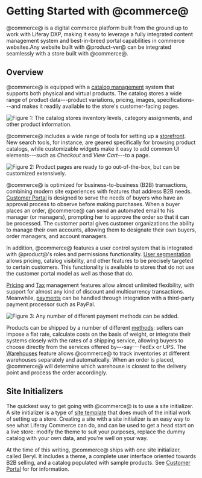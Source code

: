 # Getting Started with @commerce@ [](id=getting-started)

@commerce@ is a digital commerce platform built from the ground up to work with Liferay DXP, making it easy to leverage a fully integrated content management system and best-in-breed portal capabilities in commerce websites.Any website built with
@product-ver@ can be integrated seamlessly with a store built with @commerce@.

## Overview

@commerce@ is equipped with a 
[catalog management](/web/liferay-emporio/documentation/-/knowledge_base/1-0/catalog-management)
system that supports both physical and virtual products. The catalog stores
a wide range of product data---product variations, pricing, images,
specifications---and makes it readily available to the store's customer-facing
pages.

![Figure 1: The catalog stores inventory levels, category assignments, and other product information.](../images/catalog.png)

@commerce@ includes a wide range of tools for setting up a 
[storefront](/web/liferay-emporio/documentation/-/knowledge_base/1-0/setting-up-a-storefront). New search tools, for instance, are geared
specifically for browsing product catalogs, while customizable
widgets make it easy to add common UI elements---such as *Checkout* and *View
Cart*---to a page.

![Figure 2: Product pages are ready to go out-of-the-box, but can be customized extensively.](../images/product-detail.png)

@commerce@ is optimized for business-to-business (B2B) transactions, combining modern site experiences with features that address B2B needs. 
[Customer Portal](/web/liferay-emporio/documentation/-/knowledge_base/1-0/customer-portal)
is designed to serve the needs of buyers who have an approval process to observe
before making purchases. When a buyer places an order, @commerce@ can send an
automated email to his manager (or managers), prompting her to approve the order
so that it can be processed. The customer portal gives customer organizations
the ability to manage their own accounts, allowing them to designate their own
buyers, order managers, and account managers.

In addition, @commerce@ features a user control system that is integrated with
@product@'s roles and permissions functionality. 
[User segmentation](/web/liferay-emporio/documentation/-/knowledge_base/1-0/user-segmentation)
allows pricing, catalog visibility, and other features to be precisely targeted
to certain customers. This functionality is available to stores that do not use
the customer portal model as well as those that do.

[Pricing](/web/liferay-emporio/documentation/-/knowledge_base/1-0/pricing) and
[Tax](/web/liferay-emporio/documentation/-/knowledge_base/1-0/taxes) management features
allow almost unlimited flexibility, with support for almost any kind of discount
and multicurrency transactions. Meanwhile, 
[payments](/web/liferay-emporio/documentation/-/knowledge_base/1-0/payment-methods)
can be handled through integration with a third-party payment processor such as PayPal.

![Figure 3: Any number of different payment methods can be added.](../images/payment-methods.png)

Products can be shipped by a number of different
[methods](/web/liferay-emporio/documentation/-/knowledge_base/1-0/shipping-methods):
sellers can impose a flat rate, calculate costs on the basis of weight, or
integrate their systems closely with the rates of a shipping service, allowing
buyers to choose directly from the services offered by---say---FedEx or UPS.
The
[Warehouses](/web/liferay-emporio/documentation/-/knowledge_base/1-0/warehouses)
feature allows @commerce@ to track inventories at different warehouses
separately and automatically. When an order is placed, @commerce@ will determine
which warehouse is closest to the delivery point and process the order
accordingly.

## Site Initializers

The quickest way to get going with @commerce@ is to use a site initializer.
A site initializer is a type of 
[site template]( /discover/portal/-/knowledge_base/7-1/building-sites-from-templates)
that does much of the initial work of setting up a store. Creating a site with
a site initializer is an easy way to see what Liferay Commerce can do, and can be used
to get a head start on a live store: modify the theme to suit your purposes,
replace the dummy catalog with your own data, and you're well on your way.

At the time of this writing, @commerce@ ships with one site initializer, called
Beryl. It includes a theme, a complete user interface oriented towards B2B
selling, and a catalog populated with sample products. See [Customer
Portal](/web/liferay-emporio/documentation/-/knowledge_base/1-0/customer-portal)
for for information.
